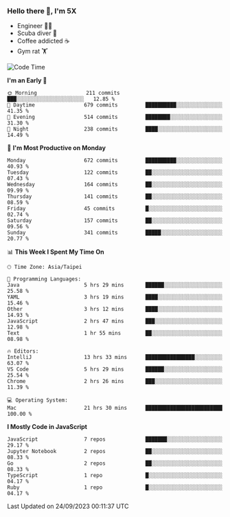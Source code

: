 ### Hello there 👋, I'm 5X

* Engineer 👨‍💻
* Scuba diver 🤿
* Coffee addicted ☕️
* Gym rat 🏋️

<!--START_SECTION:waka-->
![Code Time](http://img.shields.io/badge/Code%20Time-550%20hrs%2011%20mins-blue)

**I'm an Early 🐤** 

```text
🌞 Morning                211 commits         ███░░░░░░░░░░░░░░░░░░░░░░   12.85 % 
🌆 Daytime                679 commits         ██████████░░░░░░░░░░░░░░░   41.35 % 
🌃 Evening                514 commits         ████████░░░░░░░░░░░░░░░░░   31.30 % 
🌙 Night                  238 commits         ████░░░░░░░░░░░░░░░░░░░░░   14.49 % 
```
📅 **I'm Most Productive on Monday** 

```text
Monday                   672 commits         ██████████░░░░░░░░░░░░░░░   40.93 % 
Tuesday                  122 commits         ██░░░░░░░░░░░░░░░░░░░░░░░   07.43 % 
Wednesday                164 commits         ██░░░░░░░░░░░░░░░░░░░░░░░   09.99 % 
Thursday                 141 commits         ██░░░░░░░░░░░░░░░░░░░░░░░   08.59 % 
Friday                   45 commits          █░░░░░░░░░░░░░░░░░░░░░░░░   02.74 % 
Saturday                 157 commits         ██░░░░░░░░░░░░░░░░░░░░░░░   09.56 % 
Sunday                   341 commits         █████░░░░░░░░░░░░░░░░░░░░   20.77 % 
```


📊 **This Week I Spent My Time On** 

```text
🕑︎ Time Zone: Asia/Taipei

💬 Programming Languages: 
Java                     5 hrs 29 mins       ██████░░░░░░░░░░░░░░░░░░░   25.58 % 
YAML                     3 hrs 19 mins       ████░░░░░░░░░░░░░░░░░░░░░   15.46 % 
Other                    3 hrs 12 mins       ████░░░░░░░░░░░░░░░░░░░░░   14.93 % 
JavaScript               2 hrs 47 mins       ███░░░░░░░░░░░░░░░░░░░░░░   12.98 % 
Text                     1 hr 55 mins        ██░░░░░░░░░░░░░░░░░░░░░░░   08.98 % 

🔥 Editors: 
IntelliJ                 13 hrs 33 mins      ████████████████░░░░░░░░░   63.07 % 
VS Code                  5 hrs 29 mins       ██████░░░░░░░░░░░░░░░░░░░   25.54 % 
Chrome                   2 hrs 26 mins       ███░░░░░░░░░░░░░░░░░░░░░░   11.39 % 

💻 Operating System: 
Mac                      21 hrs 30 mins      █████████████████████████   100.00 % 
```

**I Mostly Code in JavaScript** 

```text
JavaScript               7 repos             ███████░░░░░░░░░░░░░░░░░░   29.17 % 
Jupyter Notebook         2 repos             ██░░░░░░░░░░░░░░░░░░░░░░░   08.33 % 
Go                       2 repos             ██░░░░░░░░░░░░░░░░░░░░░░░   08.33 % 
TypeScript               1 repo              █░░░░░░░░░░░░░░░░░░░░░░░░   04.17 % 
Ruby                     1 repo              █░░░░░░░░░░░░░░░░░░░░░░░░   04.17 % 
```




 Last Updated on 24/09/2023 00:11:37 UTC
<!--END_SECTION:waka-->
